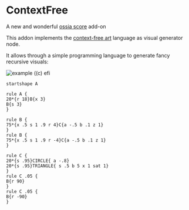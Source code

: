 # ContextFree
A new and wonderful [ossia score](https://ossia.io) add-on

This addon implements the [context-free art](https://www.contextfreeart.org) language as visual generator node.

It allows through a simple programming language to generate fancy recursive visuals: 

![example](https://www.contextfreeart.org/gallery/uploads//a9/58/a9585ee26b99b02fd19465902f2fd4d5//full_772.png?0) ((c) efi

```
startshape A

rule A {
20*{r 18}B{x 3}
B{s 3}
}

rule B {
75*{x .5 s 1 .9 r 4}C{a -.5 b .1 z 1}
}
rule B {
75*{x .5 s 1 .9 r -4}C{a -.5 b .1 z 1}
}

rule C {
20*{s .95}CIRCLE{ a -.8}
20*{s .95}TRIANGLE{ s .5 b 5 x 1 sat 1}
}
rule C .05 {
B{r 90}
}
rule C .05 {
B{r -90}
}
```

